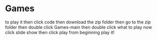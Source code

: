 # Games
 to play it then click code then download the zip folder then go to the zip folder then double click Games-main
 then double click what to play now click slide show then click play from beginning
 play it!
